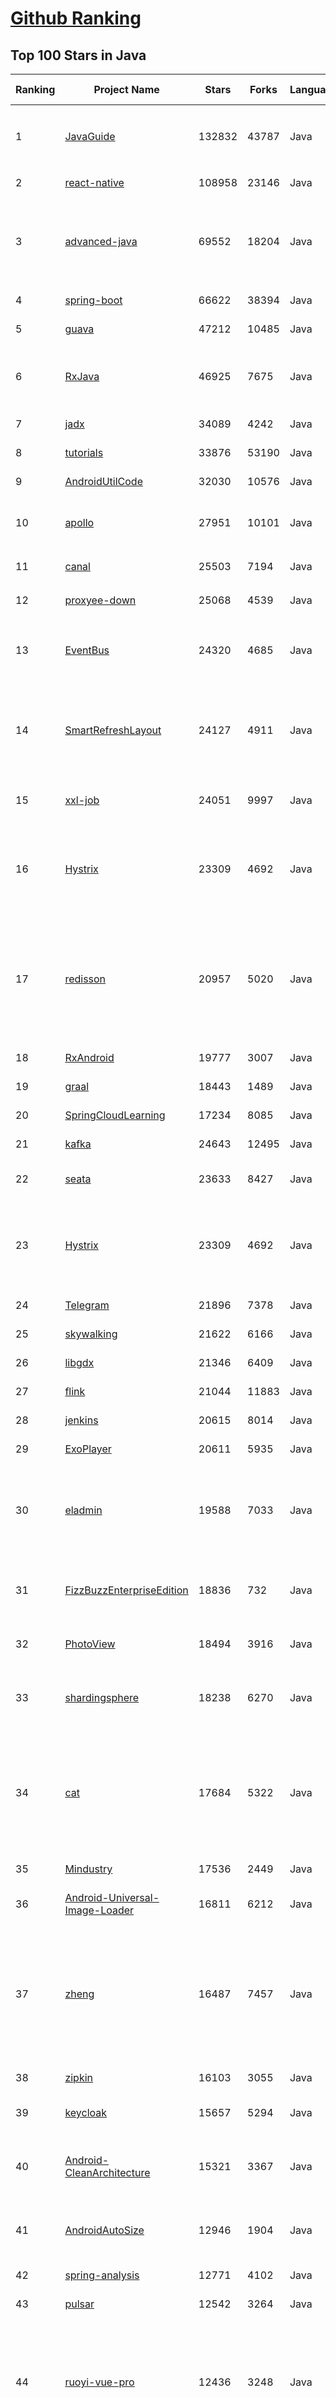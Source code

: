 [Github Ranking](../README.md)
==========

## Top 100 Stars in Java

| Ranking | Project Name | Stars | Forks | Language | Open Issues | Description | Last Commit |
| ------- | ------------ | ----- | ----- | -------- | ----------- | ----------- | ----------- |
| 1 | [JavaGuide](https://github.com/Snailclimb/JavaGuide) | 132832 | 43787 | Java | 68 | 「Java学习+面试指南」一份涵盖大部分 Java 程序员所需要掌握的核心知识。准备 Java 面试，首选 JavaGuide！ | 2023-04-13T11:00:33Z |
| 2 | [react-native](https://github.com/facebook/react-native) | 108958 | 23146 | Java | 1773 | A framework for building native applications using React | 2023-04-14T08:06:59Z |
| 3 | [advanced-java](https://github.com/doocs/advanced-java) | 69552 | 18204 | Java | 2 | 😮 Core Interview Questions & Answers For Experienced Java(Backend) Developers \| 互联网 Java 工程师进阶知识完全扫盲：涵盖高并发、分布式、高可用、微服务、海量数据处理等领域知识 | 2023-04-04T12:08:35Z |
| 4 | [spring-boot](https://github.com/spring-projects/spring-boot) | 66622 | 38394 | Java | 638 | Spring Boot | 2023-04-14T04:17:24Z |
| 5 | [guava](https://github.com/google/guava) | 47212 | 10485 | Java | 641 | Google core libraries for Java | 2023-04-14T01:33:40Z |
| 6 | [RxJava](https://github.com/ReactiveX/RxJava) | 46925 | 7675 | Java | 15 | RxJava – Reactive Extensions for the JVM – a library for composing asynchronous and event-based programs using observable sequences for the Java VM. | 2023-04-12T04:58:10Z |
| 7 | [jadx](https://github.com/skylot/jadx) | 34089 | 4242 | Java | 291 | Dex to Java decompiler | 2023-04-11T21:16:43Z |
| 8 | [tutorials](https://github.com/eugenp/tutorials) | 33876 | 53190 | Java | 28 | Just Announced - "Learn Spring Security OAuth":  | 2023-04-14T05:22:30Z |
| 9 | [AndroidUtilCode](https://github.com/Blankj/AndroidUtilCode) | 32030 | 10576 | Java | 251 | :fire: Android developers should collect the following utils(updating). | 2023-04-13T07:15:52Z |
| 10 | [apollo](https://github.com/apolloconfig/apollo) | 27951 | 10101 | Java | 137 | Apollo is a reliable configuration management system suitable for microservice configuration management scenarios. | 2023-04-08T14:27:36Z |
| 11 | [canal](https://github.com/alibaba/canal) | 25503 | 7194 | Java | 903 | 阿里巴巴 MySQL binlog 增量订阅&消费组件  | 2023-04-06T07:55:20Z |
| 12 | [proxyee-down](https://github.com/proxyee-down-org/proxyee-down) | 25068 | 4539 | Java | 0 | http下载工具，基于http代理，支持多连接分块下载 | 2022-10-26T09:46:16Z |
| 13 | [EventBus](https://github.com/greenrobot/EventBus) | 24320 | 4685 | Java | 96 | Event bus for Android and Java that simplifies communication between Activities, Fragments, Threads, Services, etc. Less code, better quality. | 2023-03-19T15:52:12Z |
| 14 | [SmartRefreshLayout](https://github.com/scwang90/SmartRefreshLayout) | 24127 | 4911 | Java | 278 | 🔥下拉刷新、上拉加载、二级刷新、淘宝二楼、RefreshLayout、OverScroll，Android智能下拉刷新框架，支持越界回弹、越界拖动，具有极强的扩展性，集成了几十种炫酷的Header和 Footer。 | 2023-01-12T14:29:16Z |
| 15 | [xxl-job](https://github.com/xuxueli/xxl-job) | 24051 | 9997 | Java | 994 | A distributed task scheduling framework.（分布式任务调度平台XXL-JOB） | 2023-04-11T11:48:55Z |
| 16 | [Hystrix](https://github.com/Netflix/Hystrix) | 23309 | 4692 | Java | 342 | Hystrix is a latency and fault tolerance library designed to isolate points of access to remote systems, services and 3rd party libraries, stop cascading failure and enable resilience in complex distributed systems where failure is inevitable. | 2023-04-10T11:08:01Z |
| 17 | [redisson](https://github.com/redisson/redisson) | 20957 | 5020 | Java | 313 | Redisson - Easy Redis Java client with features of In-Memory Data Grid. Over 50 Redis based Java objects and services: Set, Multimap, SortedSet, Map, List, Queue, Deque, Semaphore, Lock, AtomicLong, Map Reduce, Publish / Subscribe, Bloom filter, Spring Cache, Tomcat, Scheduler, JCache API, Hibernate, MyBatis, RPC, local cache ... | 2023-04-14T07:29:26Z |
| 18 | [RxAndroid](https://github.com/ReactiveX/RxAndroid) | 19777 | 3007 | Java | 1 | RxJava bindings for Android | 2023-02-20T12:33:53Z |
| 19 | [graal](https://github.com/oracle/graal) | 18443 | 1489 | Java | 829 | GraalVM: Run Programs Faster Anywhere :rocket: | 2023-04-14T07:35:15Z |
| 20 | [SpringCloudLearning](https://github.com/forezp/SpringCloudLearning) | 17234 | 8085 | Java | 39 | 《史上最简单的Spring Cloud教程源码》 | 2021-04-12T09:53:47Z |
| 21 | [kafka](https://github.com/apache/kafka) | 24643 | 12495 | Java | 0 | Mirror of Apache Kafka | 2023-04-14T09:00:36Z |
| 22 | [seata](https://github.com/seata/seata) | 23633 | 8427 | Java | 671 | :fire: Seata is an easy-to-use, high-performance, open source distributed transaction solution. | 2023-04-13T03:40:18Z |
| 23 | [Hystrix](https://github.com/Netflix/Hystrix) | 23309 | 4692 | Java | 342 | Hystrix is a latency and fault tolerance library designed to isolate points of access to remote systems, services and 3rd party libraries, stop cascading failure and enable resilience in complex distributed systems where failure is inevitable. | 2023-04-10T11:08:01Z |
| 24 | [Telegram](https://github.com/DrKLO/Telegram) | 21896 | 7378 | Java | 0 | Telegram for Android source | 2023-04-13T15:44:08Z |
| 25 | [skywalking](https://github.com/apache/skywalking) | 21622 | 6166 | Java | 64 | APM, Application Performance Monitoring System | 2023-04-14T05:21:50Z |
| 26 | [libgdx](https://github.com/libgdx/libgdx) | 21346 | 6409 | Java | 212 | Desktop/Android/HTML5/iOS Java game development framework | 2023-04-13T13:19:17Z |
| 27 | [flink](https://github.com/apache/flink) | 21044 | 11883 | Java | 0 | Apache Flink | 2023-04-14T08:08:13Z |
| 28 | [jenkins](https://github.com/jenkinsci/jenkins) | 20615 | 8014 | Java | 0 | Jenkins automation server | 2023-04-14T08:23:20Z |
| 29 | [ExoPlayer](https://github.com/google/ExoPlayer) | 20611 | 5935 | Java | 724 | An extensible media player for Android | 2023-04-13T15:42:42Z |
| 30 | [eladmin](https://github.com/elunez/eladmin) | 19588 | 7033 | Java | 32 | 项目基于 Spring Boot 2.1.0 、 Jpa、 Spring Security、redis、Vue的前后端分离的后台管理系统，项目采用分模块开发方式， 权限控制采用 RBAC，支持数据字典与数据权限管理，支持一键生成前后端代码，支持动态路由 | 2023-03-23T07:21:41Z |
| 31 | [FizzBuzzEnterpriseEdition](https://github.com/EnterpriseQualityCoding/FizzBuzzEnterpriseEdition) | 18836 | 732 | Java | 426 | FizzBuzz Enterprise Edition is a no-nonsense implementation of FizzBuzz made by serious businessmen for serious business purposes. | 2022-11-10T20:36:08Z |
| 32 | [PhotoView](https://github.com/Baseflow/PhotoView) | 18494 | 3916 | Java | 190 | Implementation of ImageView for Android that supports zooming, by various touch gestures. | 2022-03-25T09:53:49Z |
| 33 | [shardingsphere](https://github.com/apache/shardingsphere) | 18238 | 6270 | Java | 590 | Ecosystem to transform any database into a distributed database system, and enhance it with sharding, elastic scaling, encryption features & more | 2023-04-14T08:42:09Z |
| 34 | [cat](https://github.com/dianping/cat) | 17684 | 5322 | Java | 128 | CAT 作为服务端项目基础组件，提供了 Java, C/C++, Node.js, Python, Go 等多语言客户端，已经在美团点评的基础架构中间件框架（MVC框架，RPC框架，数据库框架，缓存框架等，消息队列，配置系统等）深度集成，为美团点评各业务线提供系统丰富的性能指标、健康状况、实时告警等。 | 2023-03-22T17:18:53Z |
| 35 | [Mindustry](https://github.com/Anuken/Mindustry) | 17536 | 2449 | Java | 2 | The automation tower defense RTS | 2023-04-13T11:42:12Z |
| 36 | [Android-Universal-Image-Loader](https://github.com/nostra13/Android-Universal-Image-Loader) | 16811 | 6212 | Java | 447 | Powerful and flexible library for loading, caching and displaying images on Android. | 2022-01-17T09:48:53Z |
| 37 | [zheng](https://github.com/shuzheng/zheng) | 16487 | 7457 | Java | 35 | 基于Spring+SpringMVC+Mybatis分布式敏捷开发系统架构，提供整套公共微服务服务模块：集中权限管理（单点登录）、内容管理、支付中心、用户管理（支持第三方登录）、微信平台、存储系统、配置中心、日志分析、任务和通知等，支持服务治理、监控和追踪，努力为中小型企业打造全方位J2EE企业级开发解决方案。 | 2022-12-16T09:53:00Z |
| 38 | [zipkin](https://github.com/openzipkin/zipkin) | 16103 | 3055 | Java | 197 | Zipkin is a distributed tracing system | 2023-04-03T19:34:07Z |
| 39 | [keycloak](https://github.com/keycloak/keycloak) | 15657 | 5294 | Java | 1584 | Open Source Identity and Access Management For Modern Applications and Services | 2023-04-14T08:53:40Z |
| 40 | [Android-CleanArchitecture](https://github.com/android10/Android-CleanArchitecture) | 15321 | 3367 | Java | 126 | This is a sample app that is part of a series of blog posts I have written about how to architect an android application using Uncle Bob's clean architecture approach. | 2021-09-09T11:43:49Z |
| 41 | [AndroidAutoSize](https://github.com/JessYanCoding/AndroidAutoSize) | 12946 | 1904 | Java | 103 | 🔥 A low-cost Android screen adaptation solution (今日头条屏幕适配方案终极版，一个极低成本的 Android 屏幕适配方案). | 2021-12-13T11:28:32Z |
| 42 | [spring-analysis](https://github.com/seaswalker/spring-analysis) | 12771 | 4102 | Java | 10 | Spring源码阅读 | 2023-03-24T12:08:27Z |
| 43 | [pulsar](https://github.com/apache/pulsar) | 12542 | 3264 | Java | 982 | Apache Pulsar - distributed pub-sub messaging system | 2023-04-14T08:41:59Z |
| 44 | [ruoyi-vue-pro](https://github.com/YunaiV/ruoyi-vue-pro) | 12436 | 3248 | Java | 9 | 🔥 官方推荐 🔥 RuoYi-Vue 全新 Pro 版本，优化重构所有功能。基于 Spring Boot + MyBatis Plus + Vue & Element 实现的后台管理系统 + 微信小程序，支持 RBAC 动态权限、数据权限、SaaS 多租户、Flowable 工作流、三方登录、支付、短信、商城等功能。你的 ⭐️ Star ⭐️，是作者生发的动力！ | 2023-04-10T09:21:44Z |
| 45 | [Matisse](https://github.com/zhihu/Matisse) | 12401 | 2070 | Java | 402 | :fireworks: A well-designed local image and video selector for Android | 2022-10-07T15:04:00Z |
| 46 | [AndroidSwipeLayout](https://github.com/daimajia/AndroidSwipeLayout) | 12287 | 2696 | Java | 355 | The Most Powerful Swipe Layout! | 2021-08-05T11:51:50Z |
| 47 | [Sa-Token](https://github.com/dromara/Sa-Token) | 12071 | 2146 | Java | 2 | 这可能是史上功能最全的Java权限认证框架！目前已集成——登录认证、权限认证、分布式Session会话、微服务网关鉴权、单点登录、OAuth2.0、踢人下线、Redis集成、前后台分离、记住我模式、模拟他人账号、临时身份切换、账号封禁、多账号认证体系、注解式鉴权、路由拦截式鉴权、花式token生成、自动续签、同端互斥登录、会话治理、密码加密、jwt集成、Spring集成、WebFlux集成... | 2023-04-14T06:40:43Z |
| 48 | [mall-learning](https://github.com/macrozheng/mall-learning) | 11932 | 8184 | Java | 17 | mall学习教程，架构、业务、技术要点全方位解析。mall项目（50k+star）是一套电商系统，使用现阶段主流技术实现。涵盖了SpringBoot 2.3.0、MyBatis 3.4.6、Elasticsearch 7.6.2、RabbitMQ 3.7.15、Redis 5.0、MongoDB 4.2.5、Mysql5.7等技术，采用Docker容器化部署。 | 2023-02-28T02:40:08Z |
| 49 | [spring-boot-admin](https://github.com/codecentric/spring-boot-admin) | 11642 | 3015 | Java | 42 | Admin UI for administration of spring boot applications | 2023-04-12T22:12:20Z |
| 50 | [uCrop](https://github.com/Yalantis/uCrop) | 11479 | 2110 | Java | 231 | Image Cropping Library for Android | 2023-01-23T14:51:06Z |
| 51 | [DSA-Bootcamp-Java](https://github.com/kunal-kushwaha/DSA-Bootcamp-Java) | 11399 | 7710 | Java | 66 | This repository consists of the code samples, assignments, and notes for the Java Data Structures & Algorithms bootcamp of Community Classroom. | 2023-04-14T06:42:42Z |
| 52 | [SlidingMenu](https://github.com/jfeinstein10/SlidingMenu) | 11129 | 5121 | Java | 262 | An Android library that allows you to easily create applications with slide-in menus. You may use it in your Android apps provided that you cite this project and include the license in your app. Thanks! | 2021-09-19T14:04:18Z |
| 53 | [onedev](https://github.com/theonedev/onedev) | 11045 | 731 | Java | 0 | Self-hosted Git Server with CI/CD and Kanban | 2023-04-13T14:32:32Z |
| 54 | [jedis](https://github.com/redis/jedis) | 11018 | 3743 | Java | 143 | Redis Java client designed for performance and ease of use. | 2023-04-13T11:56:00Z |
| 55 | [Java](https://github.com/DuGuQiuBai/Java) | 10979 | 4693 | Java | 42 | 27天成为Java大神 | 2023-02-23T14:37:06Z |
| 56 | [FlycoTabLayout](https://github.com/H07000223/FlycoTabLayout) | 10827 | 2420 | Java | 349 | An Android TabLayout Lib | 2022-01-21T03:04:12Z |
| 57 | [okhttp-OkGo](https://github.com/jeasonlzy/okhttp-OkGo) | 10513 | 2534 | Java | 457 | OkGo - 3.0 震撼来袭，该库是基于 Http 协议，封装了 OkHttp 的网络请求框架，比 Retrofit 更简单易用，支持 RxJava，RxJava2，支持自定义缓存，支持批量断点下载管理和批量上传管理功能 | 2022-09-06T01:29:03Z |
| 58 | [SmarterStreaming](https://github.com/daniulive/SmarterStreaming) | 10449 | 2731 | Java | 5 | 业内为数不多致力于极致体验的超强全自研跨平台(windows/linux/android/iOS)流媒体内核，通过模块化自由组合，支持实时RTMP推流、RTSP推流、RTMP播放器、RTSP播放器、录像、多路流媒体转发、音视频导播、动态视频合成、音频混音、直播互动、内置轻量级RTSP服务等，比快更快，业界真正靠谱的超低延迟直播SDK(1秒内，低延迟模式下200~400ms)。 | 2023-02-08T01:51:01Z |
| 59 | [JiaoZiVideoPlayer](https://github.com/lipangit/JiaoZiVideoPlayer) | 10449 | 2414 | Java | 268 | MediaPlayer exoplayer ijkplayer ffmpeg | 2020-09-14T19:02:20Z |
| 60 | [algorithm-base](https://github.com/chefyuan/algorithm-base) | 10374 | 1565 | Java | 20 | 一位酷爱做饭的程序员，立志用动画将算法说的通俗易懂。我的面试网站 www.chengxuchu.com | 2022-05-19T13:52:58Z |
| 61 | [MVVMHabit](https://github.com/goldze/MVVMHabit) | 7268 | 1668 | Java | 10 | 👕基于谷歌最新AAC架构，MVVM设计模式的一套快速开发库，整合Okhttp+RxJava+Retrofit+Glide等主流模块，满足日常开发需求。使用该框架可以快速开发一个高质量、易维护的Android应用。 | 2022-08-11T09:18:55Z |
| 62 | [ActionBarSherlock](https://github.com/JakeWharton/ActionBarSherlock) | 7135 | 3622 | Java | 85 | [DEPRECATED] Action bar implementation which uses the native action bar on Android 4.0+ and a custom implementation on pre-4.0 through a single API and theme. | 2015-12-17T17:54:50Z |
| 63 | [Timber](https://github.com/naman14/Timber) | 6840 | 2156 | Java | 191 | Material Design Music Player | 2023-01-27T10:32:14Z |
| 64 | [OpenSearch](https://github.com/opensearch-project/OpenSearch) | 6731 | 995 | Java | 921 | 🔎 Open source distributed and RESTful search engine. | 2023-04-14T07:08:17Z |
| 65 | [beam](https://github.com/apache/beam) | 6731 | 3896 | Java | 4032 | Apache Beam is a unified programming model for Batch and Streaming data processing. | 2023-04-14T05:00:22Z |
| 66 | [react-native-push-notification](https://github.com/zo0r/react-native-push-notification) | 6586 | 2007 | Java | 228 | React Native Local and Remote Notifications | 2023-04-11T08:15:44Z |
| 67 | [Toasty](https://github.com/GrenderG/Toasty) | 6468 | 817 | Java | 47 | The usual Toast, but with steroids 💪 | 2022-09-28T23:46:04Z |
| 68 | [mybatis-generator-gui](https://github.com/zouzg/mybatis-generator-gui) | 6445 | 2480 | Java | 101 | mybatis-generator界面工具，让你生成代码更简单更快捷 | 2022-10-24T12:38:51Z |
| 69 | [transmittable-thread-local](https://github.com/alibaba/transmittable-thread-local) | 6308 | 1558 | Java | 18 | 📌 TransmittableThreadLocal (TTL), the missing Java™ std lib(simple & 0-dependency) for framework/middleware, provide an enhanced InheritableThreadLocal that transmits values between threads even using thread pooling components. | 2023-04-07T06:42:03Z |
| 70 | [BookReader](https://github.com/smuyyh/BookReader) | 6285 | 1861 | Java | 37 | :closed_book:  "任阅" 网络小说阅读器，3D翻页效果、txt/pdf/epub书籍阅读、Wifi传书~ | 2022-10-09T05:31:53Z |
| 71 | [ansj_seg](https://github.com/NLPchina/ansj_seg) | 6275 | 2335 | Java | 41 | ansj分词.ict的真正java实现.分词效果速度都超过开源版的ict. 中文分词,人名识别,词性标注,用户自定义词典 | 2021-08-15T10:21:39Z |
| 72 | [rabbitmq-tutorials](https://github.com/rabbitmq/rabbitmq-tutorials) | 6264 | 3574 | Java | 5 | Tutorials for using RabbitMQ in various ways | 2023-03-04T11:32:15Z |
| 73 | [ysoserial](https://github.com/frohoff/ysoserial) | 6253 | 1627 | Java | 20 | A proof-of-concept tool for generating payloads that exploit unsafe Java object deserialization. | 2023-01-14T06:15:17Z |
| 74 | [MaterialEditText](https://github.com/rengwuxian/MaterialEditText) | 6114 | 1059 | Java | 181 | EditText in Material Design | 2019-08-27T08:05:32Z |
| 75 | [Android-skin-support](https://github.com/ximsfei/Android-skin-support) | 6110 | 1051 | Java | 94 | Android-skin-support is an easy dynamic skin framework to use  for Android, Only one line of code to integrate it. Android 换肤框架, 极低的学习成本, 极好的用户体验. "一行"代码就可以实现换肤, 你值得拥有!!! | 2020-09-03T06:06:18Z |
| 76 | [jsonschema2pojo](https://github.com/joelittlejohn/jsonschema2pojo) | 5965 | 1610 | Java | 132 | Generate Java types from JSON or JSON Schema and annotate those types for data-binding with Jackson, Gson, etc | 2023-04-01T21:57:11Z |
| 77 | [androidmvp](https://github.com/antoniolg/androidmvp) | 5958 | 1608 | Java | 1 | MVP Android Example | 2020-06-08T04:59:13Z |
| 78 | [Leaf](https://github.com/Meituan-Dianping/Leaf) | 5856 | 1724 | Java | 52 | Distributed ID Generate Service | 2022-12-16T03:24:23Z |
| 79 | [motan](https://github.com/weibocom/motan) | 5842 | 1796 | Java | 344 | A cross-language remote procedure call(RPC) framework for rapid development of high performance distributed services. | 2023-04-10T07:25:01Z |
| 80 | [ssm](https://github.com/liyifeng1994/ssm) | 5759 | 2787 | Java | 25 | 手把手教你整合最优雅SSM框架：SpringMVC + Spring + MyBatis | 2022-12-16T05:53:22Z |
| 81 | [mall-swarm](https://github.com/macrozheng/mall-swarm) | 10094 | 4688 | Java | 30 | mall-swarm是一套微服务商城系统，采用了 Spring Cloud 2021 & Alibaba、Spring Boot 2.7、Oauth2、MyBatis、Docker、Elasticsearch、Kubernetes等核心技术，同时提供了基于Vue的管理后台方便快速搭建系统。mall-swarm在电商业务的基础集成了注册中心、配置中心、监控中心、网关等系统功能。文档齐全，附带全套Spring Cloud教程。 | 2023-01-04T01:47:59Z |
| 82 | [cas](https://github.com/apereo/cas) | 10072 | 3834 | Java | 0 | Apereo CAS - Identity & Single Sign On for all earthlings and beyond. | 2023-04-14T06:26:41Z |
| 83 | [SmartTubeNext](https://github.com/yuliskov/SmartTubeNext) | 9992 | 687 | Java | 1276 | Ad free app for watching tube videos on Android TV boxes | 2023-04-13T16:46:06Z |
| 84 | [AVLoadingIndicatorView](https://github.com/HarlonWang/AVLoadingIndicatorView) | 9696 | 1894 | Java | 66 | DEPRECATED | 2023-04-06T06:05:06Z |
| 85 | [Java-WebSocket](https://github.com/TooTallNate/Java-WebSocket) | 9684 | 2527 | Java | 44 | A barebones WebSocket client and server implementation written in 100% Java. | 2023-03-30T03:57:50Z |
| 86 | [paascloud-master](https://github.com/paascloud/paascloud-master) | 9565 | 4349 | Java | 82 | spring cloud + vue + oAuth2.0全家桶实战，前后端分离模拟商城，完整的购物流程、后端运营平台，可以实现快速搭建企业级微服务项目。支持微信登录等三方登录。 | 2022-12-10T04:31:34Z |
| 87 | [COLA](https://github.com/alibaba/COLA) | 9543 | 2536 | Java | 19 | 🥤 COLA: Clean Object-oriented & Layered Architecture | 2023-04-09T05:47:28Z |
| 88 | [dataease](https://github.com/dataease/dataease) | 9527 | 1899 | Java | 115 | 人人可用的开源数据可视化分析工具。 | 2023-04-14T08:43:55Z |
| 89 | [spark](https://github.com/perwendel/spark) | 9467 | 1570 | Java | 196 | A simple expressive web framework for java. Spark has a kotlin DSL https://github.com/perwendel/spark-kotlin | 2022-11-22T23:59:54Z |
| 90 | [LSPosed](https://github.com/LSPosed/LSPosed) | 9458 | 1408 | Java | 4 | LSPosed Framework | 2023-04-14T03:44:53Z |
| 91 | [AndroidSlidingUpPanel](https://github.com/umano/AndroidSlidingUpPanel) | 9457 | 2308 | Java | 267 | This library provides a simple way to add a draggable sliding up panel (popularized by Google Music and Google Maps) to your Android application. Brought to you by Umano. | 2022-07-21T00:21:03Z |
| 92 | [OpenRefine](https://github.com/OpenRefine/OpenRefine) | 9426 | 1812 | Java | 599 | OpenRefine is a free, open source power tool for working with messy data and improving it | 2023-04-14T07:53:29Z |
| 93 | [yudao-cloud](https://github.com/YunaiV/yudao-cloud) | 9407 | 2745 | Java | 3 | ruoyi-vue-pro 全新 Cloud 版本，优化重构所有功能。基于 Spring Cloud Alibaba + MyBatis Plus + Vue & Element 实现的后台管理系统 + 用户小程序，支持 RBAC 动态权限、多租户、数据权限、工作流、三方登录、支付、短信、商城等功能。你的 ⭐️ Star ⭐️，是作者生发的动力！ | 2023-04-09T08:49:42Z |
| 94 | [Activiti](https://github.com/Activiti/Activiti) | 9349 | 6885 | Java | 457 | Activiti is a light-weight workflow and Business Process Management (BPM) Platform targeted at business people, developers and system admins. Its core is a super-fast and rock-solid BPMN 2 process engine for Java. It's open-source and distributed under the Apache license. Activiti runs in any Java application, on a server, on a cluster or in the cloud. It integrates perfectly with Spring, it is extremely lightweight and based on simple concepts.  | 2023-04-13T18:22:05Z |
| 95 | [android-gif-drawable](https://github.com/koral--/android-gif-drawable) | 9335 | 1800 | Java | 31 | Views and Drawable for displaying animated GIFs on Android | 2022-12-28T09:22:04Z |
| 96 | [JsBridge](https://github.com/lzyzsd/JsBridge) | 9307 | 1928 | Java | 135 | android java and javascript bridge, inspired by wechat webview jsbridge | 2022-12-22T12:42:58Z |
| 97 | [spring-boot-api-project-seed](https://github.com/lihengming/spring-boot-api-project-seed) | 9284 | 3788 | Java | 92 | :seedling::rocket:一个基于Spring Boot & MyBatis的种子项目，用于快速构建中小型API、RESTful API项目~ | 2022-12-15T06:48:29Z |
| 98 | [VirtualApp](https://github.com/asLody/VirtualApp) | 9247 | 2801 | Java | 0 | Virtual Engine for Android(Support 12.0 in business version) | 2023-03-17T08:15:17Z |
| 99 | [storm](https://github.com/nathanmarz/storm) | 8881 | 1694 | Java | 0 | Distributed and fault-tolerant realtime computation: stream processing, continuous computation, distributed RPC, and more | 2017-08-16T04:24:20Z |
| 100 | [AndroidNote](https://github.com/GcsSloop/AndroidNote) | 8876 | 2107 | Java | 49 | 安卓学习笔记 | 2021-05-25T00:50:17Z |

